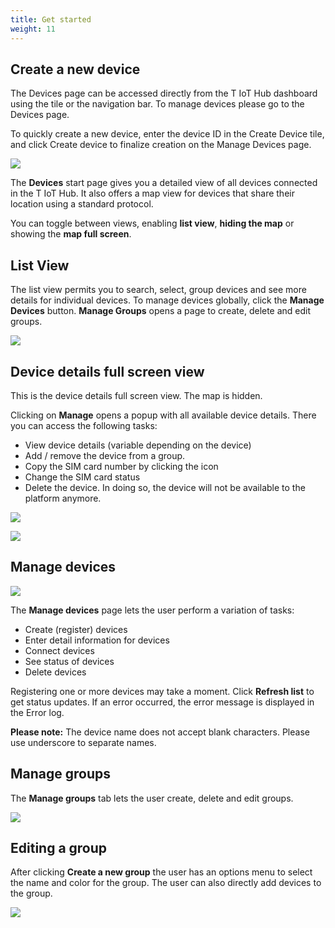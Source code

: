 ```yaml
---
title: Get started
weight: 11
---
```


## Create a new device

The Devices page can be accessed directly from the T IoT Hub dashboard using the tile or the navigation bar. To manage devices please go to the Devices page.

To quickly create a new device, enter the device ID in the Create Device tile, and click Create device to finalize creation on the Manage Devices page.

![](https://hub.iot.telekom.com/docs/user-guide/images/devices-page2.png)


The **Devices** start page gives you a detailed view of all devices connected in the T IoT Hub.
It also offers a map view for devices that share their location using a standard protocol.

You can toggle between views, enabling **list view**, **hiding the map** or showing the **map full screen**.


## List View

The list view permits you to search, select, group devices and see more details for individual devices. To manage devices globally, click the **Manage Devices** button. 
**Manage Groups** opens a page to create, delete and edit groups.


![](https://hub.iot.telekom.com/docs/user-guide/images/devices-page3.png)



## Device details full screen view

This is the device details full screen view. The map is hidden. 

Clicking on **Manage** opens a popup with all available device details.
There you can access the following tasks:

- View device details (variable depending on the device)
- Add / remove the device from a group.
- Copy the SIM card number by clicking the icon 
- Change the SIM card status 
- Delete the device. In doing so, the device will not be available to the platform anymore.


![](https://hub.iot.telekom.com/docs/user-guide/images/devices-page4.png)

![](https://hub.iot.telekom.com/docs/user-guide/images/devices-page5.png)

## 
## Manage devices
![](https://hub.iot.telekom.com/docs/user-guide/images/devices-page6.png)


The **Manage devices** page lets the user perform a variation of tasks:

- Create (register) devices
- Enter detail information for devices
- Connect devices
- See status of devices
- Delete devices

Registering one or more devices may take a moment. Click **Refresh list** to get status updates. If an error occurred, the error message is displayed in the Error log.

**Please note:** The device name does not accept blank characters. Please use underscore to separate names.

## Manage groups

The **Manage groups** tab lets the user create, delete and edit groups.

![](https://hub.iot.telekom.com/docs/user-guide/images/devices-page7.png)

## Editing a group

After clicking **Create a new group** the user has an options menu to select the name and color for the group. The user can also directly add devices to the group.

![](https://hub.iot.telekom.com/docs/user-guide/images/devices-page8.png)


